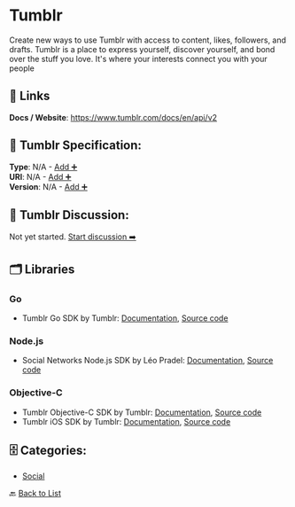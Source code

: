 # Tumblr

Create new ways to use Tumblr with access to content, likes, followers, and drafts. Tumblr is a place to express yourself, discover yourself, and bond over the stuff you love. It's where your interests connect you with your people

##  🔗 Links
**Docs / Website**: https://www.tumblr.com/docs/en/api/v2

## 🧬 Tumblr Specification:
**Type**: N/A - [Add ➕](https://github.com/apis-list/apis-list/edit/main/apis.yaml#L20243)  
**URI**: N/A - [Add ➕](https://github.com/apis-list/apis-list/edit/main/apis.yaml#L20243)  
**Version**: N/A - [Add ➕](https://github.com/apis-list/apis-list/edit/main/apis.yaml#L20243)

## 💬 Tumblr Discussion:
Not yet started. [Start discussion ➡️](https://github.com/apis-list/apis-list/discussions/new)

## 🗂️ Libraries
### Go
- Tumblr Go SDK by Tumblr: [Documentation](https://engineering.tumblr.com/post/154723895033/golang-and-the-tumblr-api), [Source code](https://github.com/tumblr/tumblrclient.go)
### Node.js
- Social Networks Node.js SDK by Léo Pradel: [Documentation](https://www.npmjs.com/package/node-social-api), [Source code](https://github.com/pradel/node-social-api)
### Objective-C
- Tumblr Objective-C SDK by Tumblr: [Documentation](http://developers.tumblr.com/clients), [Source code](https://github.com/tumblr/TMTumblrSDK)
-  Tumblr iOS SDK by Tumblr: [Documentation](http://tumblr.github.io/TMTumblrSDK/), [Source code](https://github.com/tumblr/TMTumblrSDK)


## 🗄️ Categories:
- [Social](https://github.com/apis-list/apis-list#social-)

🔙  [Back to List](https://github.com/apis-list/apis-list)
